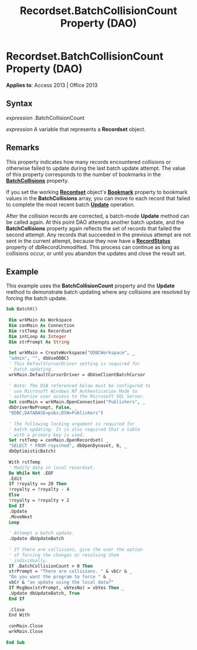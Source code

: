 ﻿---
title: Recordset.BatchCollisionCount Property (DAO)
TOCTitle: BatchCollisionCount Property
ms:assetid: 9d166463-8313-c0f5-8389-5d5ad933eb33
ms:mtpsurl: https://msdn.microsoft.com/library/Ff198240(v=office.15)
ms:contentKeyID: 48546617
ms.date: 09/18/2015
mtps_version: v=office.15
f1_keywords:
- dao360.chm1101181
f1_categories:
- Office.Version=v15
---

# Recordset.BatchCollisionCount Property (DAO)


**Applies to**: Access 2013 | Office 2013

## Syntax

*expression* .BatchCollisionCount

*expression* A variable that represents a **Recordset** object.

## Remarks

This property indicates how many records encountered collisions or otherwise failed to update during the last batch update attempt. The value of this property corresponds to the number of bookmarks in the **[BatchCollisions](recordset-batchcollisions-property-dao.md)** property.

If you set the working **[Recordset](recordset-object-dao.md)** object's **[Bookmark](recordset-bookmark-property-dao.md)** property to bookmark values in the **BatchCollisions** array, you can move to each record that failed to complete the most recent batch **[Update](recordset-update-method-dao.md)** operation.

After the collision records are corrected, a batch-mode **Update** method can be called again. At this point DAO attempts another batch update, and the **BatchCollisions** property again reflects the set of records that failed the second attempt. Any records that succeeded in the previous attempt are not sent in the current attempt, because they now have a **[RecordStatus](recordset-recordstatus-property-dao.md)** property of dbRecordUnmodified. This process can continue as long as collisions occur, or until you abandon the updates and close the result set.

## Example

This example uses the **BatchCollisionCount** property and the **Update** method to demonstrate batch updating where any collisions are resolved by forcing the batch update.

```vb 
Sub BatchX() 
 
 Dim wrkMain As Workspace 
 Dim conMain As Connection 
 Dim rstTemp As Recordset 
 Dim intLoop As Integer 
 Dim strPrompt As String 
 
 Set wrkMain = CreateWorkspace("ODBCWorkspace", _ 
 "admin", "", dbUseODBC) 
 ' This DefaultCursorDriver setting is required for 
 ' batch updating. 
 wrkMain.DefaultCursorDriver = dbUseClientBatchCursor 
 
 ' Note: The DSN referenced below must be configured to 
 ' use Microsoft Windows NT Authentication Mode to 
 ' authorize user access to the Microsoft SQL Server. 
 Set conMain = wrkMain.OpenConnection("Publishers", _ 
 dbDriverNoPrompt, False, _ 
 "ODBC;DATABASE=pubs;DSN=Publishers") 
 
 ' The following locking argument is required for 
 ' batch updating. It is also required that a table 
 ' with a primary key is used. 
 Set rstTemp = conMain.OpenRecordset( _ 
 "SELECT * FROM roysched", dbOpenDynaset, 0, _ 
 dbOptimisticBatch) 
 
 With rstTemp 
 ' Modify data in local recordset. 
 Do While Not .EOF 
 .Edit 
 If !royalty <= 20 Then 
 !royalty = !royalty - 4 
 Else 
 !royalty = !royalty + 2 
 End If 
 .Update 
 .MoveNext 
 Loop 
 
 ' Attempt a batch update. 
 .Update dbUpdateBatch 
 
 ' If there are collisions, give the user the option 
 ' of forcing the changes or resolving them 
 ' individually. 
 If .BatchCollisionCount > 0 Then 
 strPrompt = "There are collisions. " & vbCr & _ 
 "Do you want the program to force " & _ 
 vbCr & "an update using the local data?" 
 If MsgBox(strPrompt, vbYesNo) = vbYes Then _ 
 .Update dbUpdateBatch, True 
 End If 
 
 .Close 
 End With 
 
 conMain.Close 
 wrkMain.Close 
 
End Sub 
 
```

